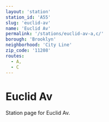 ```yaml
---
layout: 'station'
station_id: 'A55'
slug: 'euclid-av'
name: 'Euclid Av'
permalink: '/stations/euclid-av-a,c/'
borough: 'Brooklyn'
neighborhood: 'City Line'
zip_code: '11208'
routes:
  - A,
  - C
---
```

# Euclid Av

Station page for Euclid Av.

